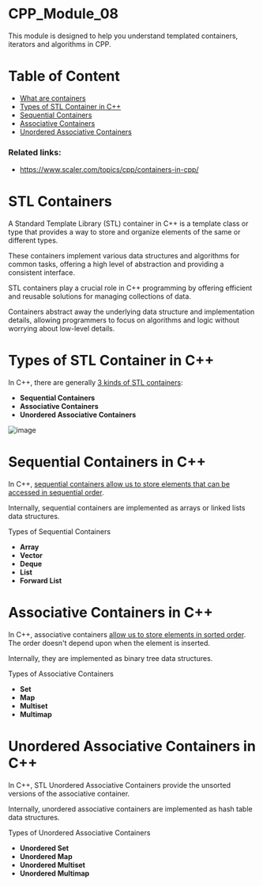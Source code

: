 # CPP_Module_08
 This module is designed to help you understand templated containers, iterators and algorithms in CPP. 


# Table of Content

- [What are containers](#containers)
- [Types of STL Container in C++](#types)
- [Sequential Containers](#sequential)
- [Associative Containers](#sequential)
- [Unordered Associative Containers](#sequential)

### Related links:
- https://www.scaler.com/topics/cpp/containers-in-cpp/

<a id="containers"></a>
# STL Containers

A Standard Template Library (STL) container in C++ is a template class or type that provides a way to store and organize elements of the same or different types. 

These containers implement various data structures and algorithms for common tasks, offering a high level of abstraction and providing a consistent interface. 

STL containers play a crucial role in C++ programming by offering efficient and reusable solutions for managing collections of data.

Containers abstract away the underlying data structure and implementation details, allowing programmers to focus on algorithms and logic without worrying about low-level details.

<a id="types"></a>
# Types of STL Container in C++

In C++, there are generally <ins>3 kinds of STL containers</ins>:

   - **Sequential Containers**
   - **Associative Containers**
   - **Unordered Associative Containers**

 ![image](https://github.com/izzypt/CPP_Module_08/assets/73948790/8869a758-5c09-4093-aaec-f0fe201b1778)


<a id="sequential"></a>
# Sequential Containers in C++

In C++, <ins>sequential containers allow us to store elements that can be accessed in sequential order</ins>.

Internally, sequential containers are implemented as arrays or linked lists data structures.

Types of Sequential Containers

   - **Array**
   - **Vector**
   - **Deque**
   - **List**
   - **Forward List**

# Associative Containers in C++

In C++, associative containers <ins>allow us to store elements in sorted order</ins>. The order doesn't depend upon when the element is inserted.

Internally, they are implemented as binary tree data structures.

Types of Associative Containers

   - **Set**
   - **Map**
   - **Multiset**
   - **Multimap**

# Unordered Associative Containers in C++

In C++, STL Unordered Associative Containers provide the unsorted versions of the associative container.

Internally, unordered associative containers are implemented as hash table data structures.

Types of Unordered Associative Containers

   - **Unordered Set**
   - **Unordered Map**
   - **Unordered Multiset**
   - **Unordered Multimap**
